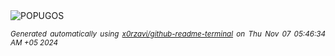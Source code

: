 <div align="justify">
<picture>
    <source media="(prefers-color-scheme: dark)" srcset="https://i.ibb.co/QCWNHwr/output-gif.gif">
    <source media="(prefers-color-scheme: light)" srcset="https://i.ibb.co/QCWNHwr/output-gif.gif">
    <img alt="POPUGOS" src="https://i.ibb.co/QCWNHwr/output-gif.gif">
</picture>

<sub><i>Generated automatically using [x0rzavi/github-readme-terminal](https://github.com/x0rzavi/github-readme-terminal) on Thu Nov 07 05:46:34 AM +05 2024</i></sub>
</div>